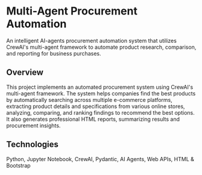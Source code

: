 # Multi-Agent Procurement Automation

An intelligent AI-agents procurement automation system that utilizes CrewAI's multi-agent framework to automate product research, comparison, and reporting for business purchases.

## Overview

This project implements an automated procurement system using CrewAI's multi-agent framework. The system helps companies find the best products by automatically searching across multiple e-commerce platforms, extracting product details and specifications from various online stores, analyzing, comparing, and ranking findings to recommend the best options. It also generates professional HTML reports, summarizing results and procurement insights.

## Technologies

Python, Jupyter Notebook, CrewAI, Pydantic, AI Agents, Web APIs, HTML & Bootstrap
